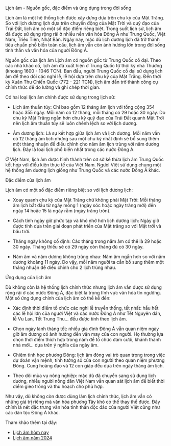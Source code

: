 Lịch âm - Nguồn gốc, đặc điểm và ứng dụng trong đời sống

Lịch âm là một hệ thống lịch được xây dựng dựa trên chu kỳ của Mặt Trăng. So với lịch dương lịch dựa trên chuyển động của Mặt Trời và quỹ đạo của Trái Đất, lịch âm có một số đặc điểm riêng biệt. Trong suốt lịch sử, lịch âm đã được sử dụng rộng rãi ở nhiều nền văn hóa Đông Á như Trung Quốc, Việt Nam, Triều Tiên, Nhật Bản. Ngày nay, mặc dù lịch dương lịch đã trở thành tiêu chuẩn phổ biến toàn cầu, lịch âm vẫn còn ảnh hưởng lớn trong đời sống tinh thần và văn hóa của người Đông Á.


Nguồn gốc của lịch âm
Lịch âm có nguồn gốc từ Trung Quốc cổ đại. Theo các nhà khảo cổ, lịch âm đã xuất hiện ở Trung Quốc từ thời kỳ nhà Thương (khoảng 1600 - 1046 TCN). Ban đầu, người Trung Quốc cổ đại sử dụng lịch âm để theo dõi các nghi lễ, lễ hội dựa trên chu kỳ của Mặt Trăng. Đến thời kỳ Xuân Thu Chiến Quốc (772 - 221 TCN), lịch âm dần trở thành công cụ chính thức để đo lường và ghi chép thời gian.

Có hai loại lịch âm chính được sử dụng trong lịch sử:

- Lịch âm thuần túy: Chỉ bao gồm 12 tháng âm lịch với tổng cộng 354 hoặc 355 ngày. Mỗi năm có 12 tháng, mỗi tháng có 29 hoặc 30 ngày. Do chu kỳ Mặt Trăng ngắn hơn chu kỳ quỹ đạo của Trái Đất quanh Mặt Trời nên lịch âm thuần túy sẽ luôn chênh lệch so với lịch dương.

- Âm dương lịch: Là sự kết hợp giữa lịch âm và lịch dương. Mỗi năm vẫn có 12 tháng âm lịch nhưng sau một chu kỳ nhất định sẽ bổ sung thêm một tháng nhuận để điều chỉnh cho năm âm lịch trùng với năm dương lịch. Đây là loại lịch phổ biến nhất trong các nước Đông Á.

Ở Việt Nam, lịch âm được hình thành trên cơ sở kế thừa lịch âm Trung Quốc kết hợp với điều kiện thực tế của Việt Nam. Người Việt sử dụng chung một hệ thống âm dương lịch giống như Trung Quốc và các nước Đông Á khác.


Đặc điểm của lịch âm

Lịch âm có một số đặc điểm riêng biệt so với lịch dương lịch:

- Xoay quanh chu kỳ của Mặt Trăng chứ không phải Mặt Trời: Mỗi tháng âm lịch bắt đầu từ ngày mồng 1 (ngày sóc hoặc ngày trăng mới) đến ngày 14 hoặc 15 là ngày rằm (ngày trăng tròn).

- Cách tính ngày giờ phức tạp và khó nhớ hơn lịch dương lịch: Ngày giờ được tính dựa trên giai đoạn phát triển của Mặt trăng so với Mặt trời và bầu trời. 

- Tháng ngày không cố định: Các tháng trong năm âm có thể là 29 hoặc 30 ngày. Tháng thiếu sẽ có 29 ngày còn tháng đủ có 30 ngày.

- Năm âm và năm dương không trùng nhau: Năm âm ngắn hơn so với năm dương khoảng 11 ngày. Do vậy, mỗi năm người ta cần bổ sung thêm một tháng nhuận để điều chỉnh cho 2 lịch trùng nhau.


Ứng dụng của lịch âm 

Dù không còn là hệ thống lịch chính thức nhưng lịch âm vẫn được sử dụng rộng rãi ở các nước Đông Á, đặc biệt là trong lĩnh vực văn hóa tín ngưỡng. Một số ứng dụng chính của lịch âm có thể kể đến:

- Xác định thời điểm tổ chức các nghi lễ truyền thống, tết nhất: hầu hết các lễ hội lớn của người Việt và các nước Đông Á như Tết Nguyên đán, lễ Vu Lan, Tết Trung Thu... đều được tính theo lịch âm. 

- Chọn ngày lành tháng tốt: nhiều gia đình Đông Á vẫn quan niệm ngày giờ âm dương có ảnh hưởng đến vận may của con người. Họ thường lựa chọn thời điểm thích hợp trong năm để tổ chức đám cưới, khánh thành nhà mới... dựa trên ý nghĩa của ngày âm.

- Chiêm tinh học phương Đông: lịch âm đóng vai trò quan trọng trong việc dự đoán vận mệnh, tính tướng số của con người theo quan niệm phương Đông. Cung hoàng đạo và 12 con giáp đều dựa trên ngày tháng âm lịch.

- Theo dõi mùa vụ nông nghiệp: mặc dù đã chuyển sang sử dụng lịch dương, nhiều người nông dân Việt Nam vẫn quan sát lịch âm để biết thời điểm gieo trồng và thu hoạch cho phù hợp.

Như vậy, dù không còn được dùng làm lịch chính thức, lịch âm vẫn có những giá trị riêng mà văn hóa phương Tây khó có thể thay thế được. Đây chính là nét đặc trưng văn hóa tinh thần độc đáo của người Việt cũng như các dân tộc Đông Á khác.

Tham khảo thêm tại đây: 
- [Lịch âm hôm nay](https://www.xemlicham.com/)
- [Lịch âm năm 2024](https://www.xemlicham.com/am-lich/nam/2024)
